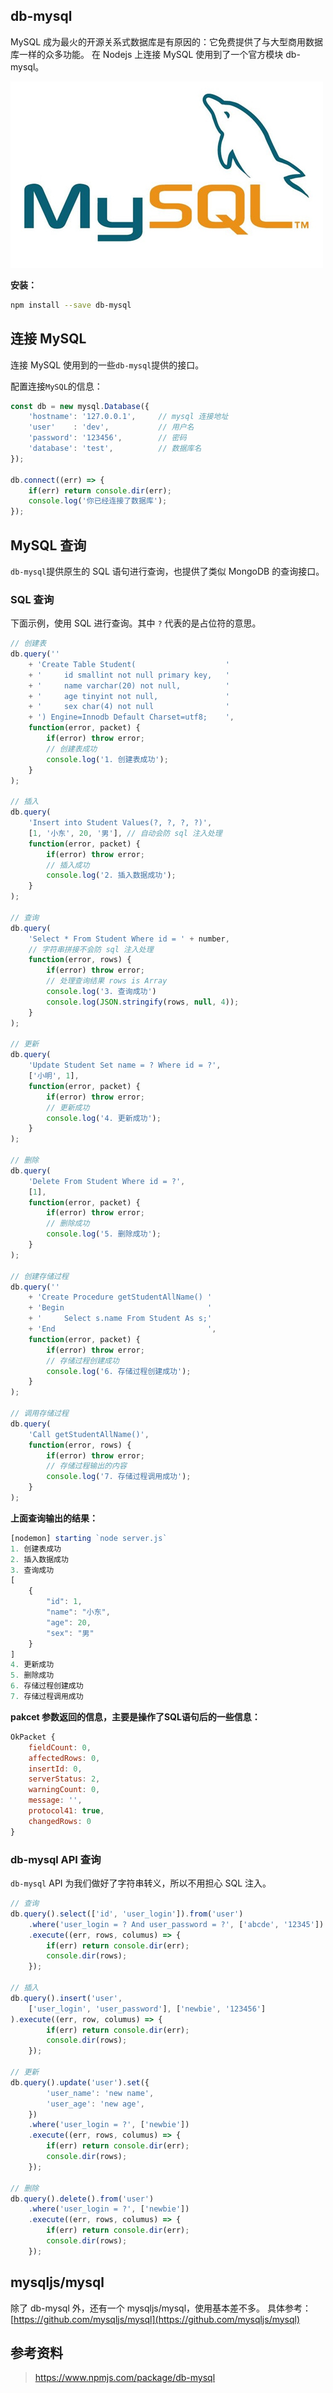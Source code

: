 
## db-mysql
MySQL 成为最火的开源关系式数据库是有原因的：它免费提供了与大型商用数据库一样的众多功能。
在 Nodejs 上连接 MySQL 使用到了一个官方模块 db-mysql。

![](../../../resource/mysql.jpg)

**安装：**

```bash
npm install --save db-mysql
```


## 连接 MySQL
连接 MySQL 使用到的一些`db-mysql`提供的接口。

配置连接`MySQL`的信息：

```js
const db = new mysql.Database({
    'hostname': '127.0.0.1',     // mysql 连接地址
    'user'    : 'dev',           // 用户名
    'password': '123456',        // 密码
    'database': 'test',          // 数据库名
});

db.connect((err) => {
    if(err) return console.dir(err);
    console.log('你已经连接了数据库');
});
```

## MySQL 查询
`db-mysql`提供原生的 SQL 语句进行查询，也提供了类似 MongoDB 的查询接口。


### SQL 查询
下面示例，使用 SQL 进行查询。其中 `?` 代表的是占位符的意思。

```js
// 创建表
db.query(''
    + 'Create Table Student(                    '
    + '     id smallint not null primary key,   '
    + '     name varchar(20) not null,          '
    + '     age tinyint not null,               '
    + '     sex char(4) not null                '
    + ') Engine=Innodb Default Charset=utf8;    ',
    function(error, packet) {
        if(error) throw error;
        // 创建表成功
        console.log('1. 创建表成功');
    }
);

// 插入
db.query(
    'Insert into Student Values(?, ?, ?, ?)',
    [1, '小东', 20, '男'], // 自动会防 sql 注入处理
    function(error, packet) {
        if(error) throw error;
        // 插入成功
        console.log('2. 插入数据成功');
    }
);

// 查询
db.query(
    'Select * From Student Where id = ' + number,
    // 字符串拼接不会防 sql 注入处理
    function(error, rows) {
        if(error) throw error;
        // 处理查询结果 rows is Array
        console.log('3. 查询成功')
        console.log(JSON.stringify(rows, null, 4));
    }
);

// 更新
db.query(
    'Update Student Set name = ? Where id = ?',
    ['小明', 1],
    function(error, packet) {
        if(error) throw error;
        // 更新成功
        console.log('4. 更新成功');
    }
);

// 删除
db.query(
    'Delete From Student Where id = ?',
    [1],
    function(error, packet) {
        if(error) throw error;
        // 删除成功
        console.log('5. 删除成功');
    }
);

// 创建存储过程
db.query(''
    + 'Create Procedure getStudentAllName() '
    + 'Begin                                '
    + '     Select s.name From Student As s;'
    + 'End                                  ',
    function(error, packet) {
        if(error) throw error;
        // 存储过程创建成功
        console.log('6. 存储过程创建成功');
    }
);

// 调用存储过程
db.query(
    'Call getStudentAllName()',
    function(error, rows) {
        if(error) throw error;
        // 存储过程输出的内容
        console.log('7. 存储过程调用成功');
    }
);
```

**上面查询输出的结果：**

```js
[nodemon] starting `node server.js`
1. 创建表成功
2. 插入数据成功
3. 查询成功
[
    {
        "id": 1,
        "name": "小东",
        "age": 20,
        "sex": "男"
    }
]
4. 更新成功
5. 删除成功
6. 存储过程创建成功
7. 存储过程调用成功
```

**pakcet 参数返回的信息，主要是操作了SQL语句后的一些信息：**

```js
OkPacket {
    fieldCount: 0,
    affectedRows: 0,
    insertId: 0,
    serverStatus: 2,
    warningCount: 0,
    message: '',
    protocol41: true,
    changedRows: 0
}
```

### db-mysql API 查询
`db-mysql` API 为我们做好了字符串转义，所以不用担心 SQL 注入。

```js
// 查询
db.query().select(['id', 'user_login']).from('user')
    .where('user_login = ? And user_password = ?', ['abcde', '12345'])
    .execute((err, rows, columus) => {
        if(err) return console.dir(err);
        console.dir(rows);
    });

// 插入
db.query().insert('user',
    ['user_login', 'user_password'], ['newbie', '123456']
).execute((err, row, columus) => {
        if(err) return console.dir(err);
        console.dir(rows);
    });

// 更新
db.query().update('user').set({
        'user_name': 'new name',
        'user_age': 'new age',
    })
    .where('user_login = ?', ['newbie'])
    .execute((err, rows, columus) => {
        if(err) return console.dir(err);
        console.dir(rows);
    });

// 删除
db.query().delete().from('user')
    .where('user_login = ?', ['newbie'])
    .execute((err, rows, columus) => {
        if(err) return console.dir(err);
        console.dir(rows);
    });
```

## mysqljs/mysql
除了 db-mysql 外，还有一个 mysqljs/mysql，使用基本差不多。
具体参考：[https://github.com/mysqljs/mysql](https://github.com/mysqljs/mysql)


## 参考资料
> https://www.npmjs.com/package/db-mysql

